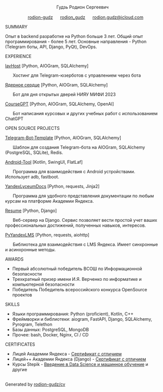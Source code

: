 <center>
  <p class="display-5">Гудзь Родион Сергеевич</p>
  
  <span class="mx-1">
    <img class="align-middle" src="images/icons/github.svg" height="16"/> 
    <a href="https://github.com/rodion-gudz">rodion-gudz</a>
  </span>
  <span class="mx-1">
    <img class="align-middle" src="images/icons/telegram.svg" height="16"/> 
    <a href="https://t.me/rodion_gudz">rodion_gudz</a>
  </span>
  <span class="mx-1">
    <img class="align-middle" src="images/icons/email.svg" height="16"/> 
    <a href="mailto:rodion.gudz@icloud.com">rodion.gudz@icloud.com</a>
  </span>

</center>

<p class="blockquote">
    SUMMARY
</p>

<p>Опыт в backend разработке на Python больше 3 лет. Общий опыт программирования - более 5 лет. Основные направления - Python (Telegram боты, API, Django, PyQt), DevOps.</p>

<p class="blockquote">
    EXPERIENCE
</p>

<div class="d-flex align-items-center g-3">
  <a class="fs-6 me-1" href="https://github.com/lavHost">lavHost</a>
  <span сlass="font-monospace">[Python, AIOGram, SQLAlchemy]</span>
</div>
<p class="mb-1" style="text-indent: 25px;">Хостинг для Telegram-юзерботов с управлением через бота</p

<div class="d-flex align-items-center g-3">
  <a class="fs-6 me-1" href="https://t.me/MEPhIQuest_bot">Ядерное сердце</a>
  <span сlass="font-monospace">[Python, AIOGram, SQLAlchemy]</span>
</div>
<p class="mb-1" style="text-indent: 25px;">Бот для дня открытых дверей НИЯУ МИФИ 2023</p

<div class="d-flex align-items-center g-3">
  <a class="fs-6 me-1" href="https://t.me/MEPhIQuest_bot">CourseGPT</a>
  <span сlass="font-monospace">[Python, AIOGram, SQLAlchemy, OpenAI]</span>
</div>
<p class="mb-1" style="text-indent: 25px;">Бот написания курсовых и других учебных работ с использованием ChatGPT</p>

<p class="blockquote">
    OPEN SOURCE PROJECTS
</p>

<div class="d-flex align-items-center g-3">
  <a class="fs-6 me-1" href="https://github.com/rodion-gudz/telegram-bot-template">Telegram-Bot-Template</a>
  <span сlass="font-monospace">[Python, AIOGram, SQLAlchemy]</span>
</div>
<p class="mb-1" style="text-indent: 25px;">Шаблон для создания Telegram-бота на AIOGram, SQLAlchemy (PostgreSQL, SQLite), Redis.</p>

<div class="d-flex align-items-center g-3">
  <a class="fs-6 me-1" href="https://github.com/rodion-gudz/Android-Tool">Android-Tool</a>
  <span сlass="font-monospace">[Kotlin, SwingUI, FlatLaf]</span>
</div>
<p class="mb-1" style="text-indent: 25px;">Программа для взаимодействия с Android устройствами. Использует adb, fastboot.</p>

<div class="d-flex align-items-center g-3">
  <a class="fs-6 me-1" href="https://github.com/rodion-gudz/YandexLyceumDocs">YandexLyceumDocs</a>
  <span сlass="font-monospace">[Python, requests, Jinja2]</span>
</div>
<p class="mb-1" style="text-indent: 25px;">Программа для удобного представления документации по любым курсам на платформе Академии Яндекса.</p>

<div class="d-flex align-items-center g-3">
  <a class="fs-6 me-1" href="https://github.com/YandexLyceumPP/Resume">Resume</a>
  <span сlass="font-monospace">[Python, Django]</span>
</div>
<p class="mb-1" style="text-indent: 25px;">Веб-сервер на Django. Сервис позволяет вести простой учет ваших профессиональных достижений, полученных навыков, интересов.</p>

<div class="d-flex align-items-center g-3">
  <a class="fs-6 me-1" href="https://github.com/rodion-gudz/PyYandexLMS">PyYandexLMS</a>
  <span сlass="font-monospace">[Python, requests, aiohttp]</span>
</div>
<p class="mb-1" style="text-indent: 25px;">Библиотека для взаимодействия с LMS Яндекса. Имеет синхронные и асинхронные методы.</p>

<p class="blockquote">
    AWARDS
</p>

<ul>
      <li>Первый <span class="font-monospace fw-bolder">абсолютный победитель</span> ВСОШ по Информационной безопасности</li>
      <li><span class="font-monospace fw-bolder">Трехкратный призер</span> имени И.Я. Верченко по информатике и компьютерной безопасности</li>
      <li><span class="font-monospace fw-bolder">Победитель</span> Победитель всероссийского конкурса OpenSource проектов</li>
</ul>

<p class="blockquote">
    SKILLS
</p>

<ul>
  <li><span class="font-monospace fw-bolder">Языки программирования:</span> Python (proficient), Kotlin, C++</li>
  <li><span class="font-monospace fw-bolder">Фреймворки и библиотеки:</span> aiogram, FastAPI, Django, SQLAlchemy, Pyrogram, Telethon</li>
  <li><span class="font-monospace fw-bolder">Базы данных:</span> PostgreSQL, MongoDB</li>
  <li><span class="font-monospace fw-bolder">Прочее:</span> bash, Docker, Nginx, CI / CD</li>
</ul>

<p class="blockquote">
    CERTIFICATES
</p>

<ul>
  <li><span class="fw-bold">Лицей Академии Яндекса</span> - <a href="https://lyceum.yandex.ru/certificate/check/?certNumber=220255757&lastName=Гудзь">Сертификат с отличием</a></li>
  <li><span class="fw-bold">Лицей++ Академии Яндекса (Django)</span> - <a href="https://lyceum.yandex.ru/certificate/check/?certNumber=220355757&lastName=Гудзь">Сертификат с отличием</a></li>
  <li><span class="fw-bold">Курсы Stepik</span> - <a href="https://stepik.org/cert/1351056">Введение в Data Science и машинное обучение</a> и другие</li>
</ul>

</br>
<footer>
  <figcaption class="blockquote-footer">
    Generated by <a href="https://github.com/rodion-gudz/cv">rodion-gudz/cv</a>
  </figcaption>
</footer>
